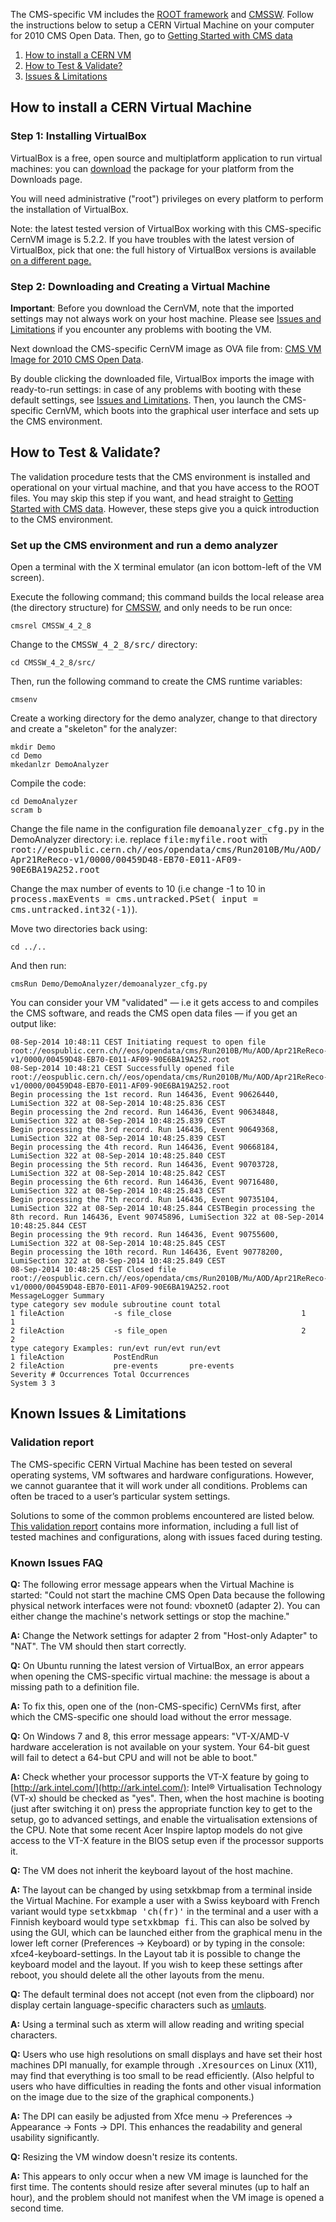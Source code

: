 The CMS-specific VM includes the [ROOT framework](http://root.cern.ch/) and [CMSSW](http://cms-sw.github.io/). Follow the instructions below to setup a CERN Virtual Machine on your computer for 2010 CMS Open Data. Then, go to [Getting Started with CMS data](/docs/cms-getting-started-2010)

1.  [How to install a CERN VM](#install2010)
2.  [How to Test & Validate?](#testvalidate2010)
3.  [Issues & Limitations](#issues2010)

## <a name="install2010"></a>How to install a CERN Virtual Machine

### Step 1: Installing VirtualBox

VirtualBox is a free, open source and multiplatform application to run virtual machines: you can [download](https://www.VirtualBox.org/wiki/Downloads) the package for your platform from the Downloads page.

You will need administrative ("root") privileges on every platform to perform the installation of VirtualBox.

Note: the latest tested version of VirtualBox working with this CMS-specific CernVM image is 5.2.2\. If you have troubles with the latest version of VirtualBox, pick that one: the full history of VirtualBox versions is available [on a different page.](https://www.VirtualBox.org/wiki/Download_Old_Builds)

### Step 2: Downloading and Creating a Virtual Machine

**Important**: Before you download the CernVM, note that the imported settings may not always work on your host machine. Please see [Issues and Limitations](#issues2010) if you encounter any problems with booting the VM.

Next download the CMS-specific CernVM image as OVA file from: [CMS VM Image for 2010 CMS Open Data](/record/250).

By double clicking the downloaded file, VirtualBox imports the image with ready-to-run settings: in case of any problems with booting with these default settings, see [Issues and Limitations](#issues2010). Then, you launch the CMS-specific CernVM, which boots into the graphical user interface and sets up the CMS environment.

## <a name="testvalidate2010"></a>How to Test & Validate?

The validation procedure tests that the CMS environment is installed and operational on your virtual machine, and that you have access to the ROOT files. You may skip this step if you want, and head straight to [Getting Started with CMS data](/docs/cms-getting-started-2010). However, these steps give you a quick introduction to the CMS environment.

### Set up the CMS environment and run a demo analyzer

Open a terminal with the X terminal emulator (an icon bottom-left of the VM screen).

Execute the following command; this command builds the local release area (the directory structure) for [CMSSW](/glossary/CMSSW), and only needs to be run once:

```shell
cmsrel CMSSW_4_2_8
```

Change to the <kbd>CMSSW_4_2_8/src/</kbd> directory:

```shell
cd CMSSW_4_2_8/src/
```

Then, run the following command to create the CMS runtime variables:

```shell
cmsenv
```

Create a working directory for the demo analyzer, change to that directory and create a "skeleton" for the analyzer:

```shell
mkdir Demo
cd Demo
mkedanlzr DemoAnalyzer
```

Compile the code:

```shell
cd DemoAnalyzer
scram b
```

Change the file name in the configuration file <kbd>demoanalyzer_cfg.py</kbd> in the DemoAnalyzer directory: i.e. replace <kbd>file:myfile.root</kbd> with <kbd>root://eospublic.cern.ch//eos/opendata/cms/Run2010B/Mu/AOD/Apr21ReReco-v1/0000/00459D48-EB70-E011-AF09-90E6BA19A252.root</kbd>

Change the max number of events to 10 (i.e change -1 to 10 in <kbd>process.maxEvents = cms.untracked.PSet( input = cms.untracked.int32(-1)</kbd>).

Move two directories back using:

```shell
cd ../..
```

And then run:

```shell
cmsRun Demo/DemoAnalyzer/demoanalyzer_cfg.py
```

You can consider your VM "validated" — i.e it gets access to and compiles the CMS software, and reads the CMS open data files — if you get an output like:

```shell
08-Sep-2014 10:48:11 CEST Initiating request to open file root://eospublic.cern.ch//eos/opendata/cms/Run2010B/Mu/AOD/Apr21ReReco-v1/0000/00459D48-EB70-E011-AF09-90E6BA19A252.root
08-Sep-2014 10:48:21 CEST Successfully opened file root://eospublic.cern.ch//eos/opendata/cms/Run2010B/Mu/AOD/Apr21ReReco-v1/0000/00459D48-EB70-E011-AF09-90E6BA19A252.root
Begin processing the 1st record. Run 146436, Event 90626440, LumiSection 322 at 08-Sep-2014 10:48:25.836 CEST
Begin processing the 2nd record. Run 146436, Event 90634848, LumiSection 322 at 08-Sep-2014 10:48:25.839 CEST
Begin processing the 3rd record. Run 146436, Event 90649368, LumiSection 322 at 08-Sep-2014 10:48:25.839 CEST
Begin processing the 4th record. Run 146436, Event 90668184, LumiSection 322 at 08-Sep-2014 10:48:25.840 CEST
Begin processing the 5th record. Run 146436, Event 90703728, LumiSection 322 at 08-Sep-2014 10:48:25.842 CEST
Begin processing the 6th record. Run 146436, Event 90716480, LumiSection 322 at 08-Sep-2014 10:48:25.843 CEST
Begin processing the 7th record. Run 146436, Event 90735104, LumiSection 322 at 08-Sep-2014 10:48:25.844 CESTBegin processing the 8th record. Run 146436, Event 90745896, LumiSection 322 at 08-Sep-2014 10:48:25.844 CEST
Begin processing the 9th record. Run 146436, Event 90755600, LumiSection 322 at 08-Sep-2014 10:48:25.845 CEST
Begin processing the 10th record. Run 146436, Event 90778200, LumiSection 322 at 08-Sep-2014 10:48:25.849 CEST
08-Sep-2014 10:48:25 CEST Closed file root://eospublic.cern.ch//eos/opendata/cms/Run2010B/Mu/AOD/Apr21ReReco-v1/0000/00459D48-EB70-E011-AF09-90E6BA19A252.root
MessageLogger Summary
type category sev module subroutine count total
1 fileAction           -s file_close                             1        1
2 fileAction           -s file_open                              2        2
type category Examples: run/evt run/evt run/evt
1 fileAction           PostEndRun
2 fileAction           pre-events       pre-events
Severity # Occurrences Total Occurrences
System 3 3
```

## <a name="issues2010"></a>Known Issues & Limitations

### Validation report

The CMS-specific CERN Virtual Machine has been tested on several operating systems, VM softwares and hardware configurations. However, we cannot guarantee that it will work under all conditions. Problems can often be traced to a user’s particular system settings.

Solutions to some of the common problems encountered are listed below. [This validation report](/VM/CMS/validation/report) contains more information, including a full list of tested machines and configurations, along with issues faced during testing.

### Known Issues FAQ

**Q:** The following error message appears when the Virtual Machine is started: "Could not start the machine CMS Open Data because the following physical network interfaces were not found: vboxnet0 (adapter 2). You can either change the machine's network settings or stop the machine."

**A:** Change the Network settings for adapter 2 from "Host-only Adapter" to "NAT". The VM should then start correctly.

**Q:** On Ubuntu running the latest version of VirtualBox, an error appears when opening the CMS-specific virtual machine: the message is about a missing path to a definition file.

**A:** To fix this, open one of the (non-CMS-specific) CernVMs first, after which the CMS-specific one should load without the error message.

**Q:** On Windows 7 and 8, this error message appears: "VT-X/AMD-V hardware acceleration is not available on your system. Your 64-bit guest will fail to detect a 64-but CPU and will not be able to boot."

**A:** Check whether your processor supports the VT-X feature by going to [http://ark.intel.com/](http://ark.intel.com/): Intel® Virtualisation Technology (VT-x) should be checked as "yes". Then, when the host machine is booting (just after switching it on) press the appropriate function key to get to the setup, go to advanced settings, and enable the virtualisation extensions of the CPU. Note that some recent Acer Inspire laptop models do not give access to the VT-X feature in the BIOS setup even if the processor supports it.

**Q:** The VM does not inherit the keyboard layout of the host machine.

**A:** The layout can be changed by using setxkbmap from a terminal inside the Virtual Machine. For example a user with a Swiss keyboard with French variant would type <kbd>setxkbmap 'ch(fr)'</kbd> in the terminal and a user with a Finnish keyboard would type <kbd>setxkbmap fi</kbd>. This can also be solved by using the GUI, which can be launched either from the graphical menu in the lower left corner (Preferences → Keyboard) or by typing in the console: xfce4-keyboard-settings. In the Layout tab it is possible to change the keyboard model and the layout. If you wish to keep these settings after reboot, you should delete all the other layouts from the menu.

**Q:** The default terminal does not accept (not even from the clipboard) nor display certain language-specific characters such as [umlauts](http://en.wikipedia.org/wiki/Diaeresis_%28diacritic%29).

**A:** Using a terminal such as xterm will allow reading and writing special characters.

**Q:** Users who use high resolutions on small displays and have set their host machines DPI manually, for example through <kbd>.Xresources</kbd> on Linux (X11), may find that everything is too small to be read efficiently. (Also helpful to users who have difficulties in reading the fonts and other visual information on the image due to the size of the graphical components.)

**A:** The DPI can easily be adjusted from Xfce menu → Preferences → Appearance → Fonts → DPI. This enhances the readability and general usability significantly.

**Q:** Resizing the VM window doesn't resize its contents.

**A:** This appears to only occur when a new VM image is launched for the first time. The contents should resize after several minutes (up to half an hour), and the problem should not manifest when the VM image is opened a second time.
